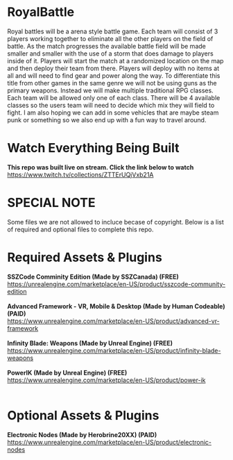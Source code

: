 # RoyalBattle
Royal battles will be a arena style battle game. Each team will consist of 3 players working together to eliminate all the other players on the field of battle. As the match progresses the available battle field will  be made smaller and smaller with the use of a storm that does damage to players inside of it. Players will start the match at a randomized location on the map and then deploy their team from there. Players will deploy with no items at all and will need to find gear and power along the way.   To differentiate this title from other games in the same genre we will not be using guns as the primary weapons. Instead we will make multiple traditional RPG classes. Each team will be allowed only one of each class. There will be 4 available classes so the users team will need to decide which mix they will field to fight. I am also hoping we can add in some vehicles that are maybe steam punk or something so we also end up with a fun way to travel around. 

# Watch Everything Being Built
**This repo was built live on stream. Click the link below to watch**
<br>
https://www.twitch.tv/collections/ZTTErUQjVxb21A

# SPECIAL NOTE
Some files we are not allowed to incluce becase of copyright. Below is a list of required and optional files to complete this repo.

# Required Assets & Plugins
**SSZCode Comminity Edition (Made by SSZCanada)  (FREE)**
<br>
https://unrealengine.com/marketplace/en-US/product/sszcode-community-edition
<br>
<br>
**Advanced Framework - VR, Mobile & Desktop (Made by Human Codeable)  (PAID)**
<br>
https://www.unrealengine.com/marketplace/en-US/product/advanced-vr-framework
<br>
<br>
**Infinity Blade: Weapons (Made by Unreal Engine)  (FREE)**
<br>
https://www.unrealengine.com/marketplace/en-US/product/infinity-blade-weapons
<br>
<br>
**PowerIK (Made by Unreal Engine)  (FREE)**
<br>
https://www.unrealengine.com/marketplace/en-US/product/power-ik
<br>
<br>
# Optional Assets & Plugins
**Electronic Nodes (Made by Herobrine20XX)  (PAID)**
<br>
https://www.unrealengine.com/marketplace/en-US/product/electronic-nodes
<br>
<br>